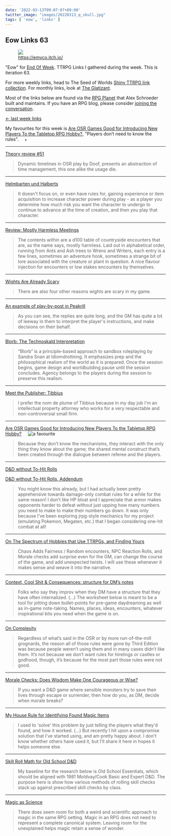 ```yaml
---
date: '2022-03-13T09:07:07+09:00'
twitter_image: "images/20220313_q_skull.jpg"
tags: [ 'eow', 'links' ]
---
```


## Eow Links 63

<figure class="right largest capright">
<a href="https://emyco.itch.io/"><img src="images/20220313_oracle.jpg" loading="lazy" /></a>
<figcaption>
<a href="https://emyco.itch.io/">https://emyco.itch.io/</a>
</figcaption>
</figure>

"Eow" for [End Of Week](/#eow). TTRPG Links I gathered during the week. This is iteration 63.

For more weekly links, head to The Seed of Worlds [Shiny TTRPG link collection](https://seedofworlds.blogspot.com/search/label/weekly%20links). For monthly links, look at [The Glatizant](https://questingbeast.substack.com/).

Most of the links below are found via the [RPG Planet](https://campaignwiki.org/rpg/) that Alex Schroeder built and maintains. If you have an RPG blog, please consider [joining the conversation](https://campaignwiki.org/wiki/Planet/Please_join!).

[← last week links](20220306.html?t=Eow_Links_62&f=eow63)

My favourites for this week is [Are OSR Games Good for Introducing New Players To the Tabletop RPG Hobby?](#favourite0), "Players don’t need to know the rules". <img style="height: 7pt; margin-left: 1rem; margin-top: 0.3rem;" title="favourites are thus crowned" src="images/crown.svg"></img>

<hr/>

[Theory review #51](https://ropeblogi.wordpress.com/2022/03/12/theory-review-51/)

> Dynamic timelines in OSR play by Doof, presents an abstraction of time management, this one alike the usage die.

<hr/>

[Helmbarten und Halberts](https://frotz.weaponvsac.space/2022/03/helmbarten-und-halberts.html)

> It doesn't focus on, or even have rules for, gaining experience or item acquisition to increase character power during play - as a player you determine how much risk you want the character to undergo to continue to advance at the time of creation, and then you play that character.

<hr/>

[Review: Mostly Harmless Meetings](https://seedofworlds.blogspot.com/2022/03/review-mostly-harmless-meetings.html)

> The contents within are a d100 table of countryside encounters that are, as the name says, mostly harmless. Laid out in alphabetical order, running from Ants and Ash trees to Wrens and Writers, each entry is a few lines, sometimes an adventure hook, sometimes a strange bit of lore associated with the creature or plant in question. A nice flavour injection for encounters or low stakes encounters by themselves.

<hr/>

[Wights Are Already Scary](https://idiomdrottning.org/wights-are-already-scary)

> There are also four other reasons wights are scary in my game.

<hr/>

[An example of play-by-post in Peakrill](https://blog.peakrill.com/2022/03/an-example-of-play-by-post-in-peakrill.html)

> As you can see, the replies are quite long, and the GM has quite a lot of leeway in them to interpret the player's instructions, and make decisions on their behalf.

<hr/>

[Blorb: The Technoskald Interpretation](https://technoskald.me/2022/03/11/blorb-the-technoskald-interpretation/)

> “Blorb” is a principle-based approach to sandbox roleplaying by Sandra Snan at Idiomdrottning. It emphasizes prep and the philosophical realism of the world as it is prepared. Once the session begins, game design and worldbuilding pause until the session concludes. Agency belongs to the players during the session to preserve this realism.

<hr/>

[Meet the Publisher: Tibbius](https://www.thirdkingdomgames.com/post/meet-the-publisher-tibbius)

> I prefer the nom de plume of Tibbius because in my day job I'm an intellectual property attorney who works for a very respectable and non-controversial small firm.

<hr/>

[Are OSR Games Good for Introducing New Players To the Tabletop RPG Hobby?](https://grumpywizard.home.blog/2022/03/10/are-osr-games-good-for-introducing-new-players-to-the-tabletop-rpg-hobby/) <img id="favourite0" style="margin-left: 1rem;" title="a favourite" src="images/crown.svg"></img>

> Because they don’t know the mechanisms, they interact with the only thing they know about the game; the shared mental construct that’s been created through the dialogue between referee and the players.

<hr/>

[D&D without To-Hit Rolls](https://chiquitafajita.blogspot.com/2022/03/d-without-to-hit-rolls.html)

[D&D without To-Hit Rolls, Addendum](https://chiquitafajita.blogspot.com/2022/03/d-without-to-hit-rolls-addendum.html)

> You might know this already, but I had actually been pretty apprehensive towards damage-only combat rules for a while for the same reason! I don’t like HP bloat and I appreciate that armor makes opponents harder to defeat without just upping how many numbers you need to make to make their numbers go down. It was only because I’ve been exploring jrpg-style mechanics for my project (emulating Pokemon, Megaten, etc.) that I began considering one-hit combat at all!

<hr/>

[On The Spectrum of Hobbies that Use TTRPGs, and Finding Yours](https://deathtrap-games.blogspot.com/2022/03/on-spectrum-of-hobbies-that-use-ttrpgs.html)

> Chaos Adds Fairness / Random encounters, NPC Reaction Rolls, and Morale checks add surprise even for the GM, can change the course of the game, and add unexpected twists. I will use these whenever it makes sense and weave it into the narrative.

<hr/>

[Context, Cool Shit & Consequences: structure for DM’s notes](https://githyankidiaspora.com/2022/03/09/context-cool-shit-consequences-structure-for-dms-notes/)

> Folks who say they improv when they DM have a structure that they have often internalized. (...)
> The worksheet below is meant to be a tool for jotting down bullet-points for pre-game daydreaming as well as in-game note-taking. Names, places, ideas, encounters, whatever inspirational bits you need when the game is on.

<hr/>

[On Complexity](https://cannibalhalflinggaming.com/2022/03/09/on-complexity/)

> Regardless of what’s said in the OSR or by more run-of-the-mill grognards, the reason all of those rules were gone by Third Edition was because people weren’t using them and in many cases didn’t like them. It’s not because we don’t want rules for hirelings or castles or godhood, though, it’s because for the most part those rules were not good.

<hr/>

[Morale Checks: Does Wisdom Make One Courageous or Wise?](https://dmdavid.com/tag/morale-checks-does-wisdom-make-one-courageous-or-wise/)

> If you want a D&D game where sensible monsters try to save their lives through escape or surrender, then how do you, as DM, decide when morale breaks?

<hr/>

[My House Rule for Identifying Found Magic Items](https://gundobadgames.blogspot.com/2022/03/my-house-rule-for-identifying-found.html)

> I used to 'solve' this problem by just telling the players what they'd found, and how it worked.
> (...)
> But recently I hit upon a compromise solution that I've started using, and am pretty happy about. I don't know whether others have used it, but I'll share it here in hopes it helps someone else.

<hr/>

[Skill Roll Math for Old School D&D](https://viridianscroll.blogspot.com/2022/03/skill-roll-math-for-old-school-d.html)

> My baseline for the research below is Old School Essentials, which should be aligned with 1981 Moldvay/Cook Basic and Expert D&D. The purpose here is show how various methods of rolling skill checks stack up against prescribed skill checks by class.

<hr/>

[Magic as Science](https://adventuresbuffo.blogspot.com/2022/03/magic-as-science.html)

> There does seem room for both a weird and scientific approach to magic in the same RPG setting.  Magic in an RPG does not need to represent a complete canonical system.  Leaving room for the unexplained helps magic retain a sense of wonder.

